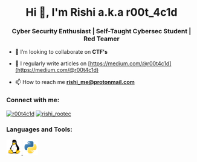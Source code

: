 <h1 align="center">Hi 👋, I'm Rishi a.k.a r00t_4c1d</h1>
<h3 align="center">Cyber Security Enthusiast | Self-Taught Cybersec Student | Red Teamer</h3>

- 👯 I’m looking to collaborate on **CTF's**

- 📝 I regularly write articles on [https://medium.com/@r00t4c1d](https://medium.com/@r00t4c1d)

- 📫 How to reach me **rishi_me@protonmail.com**

<h3 align="left">Connect with me:</h3>
<p align="left">
<a href="https://twitter.com/r00t4c1d" target="blank"><img align="center" src="https://raw.githubusercontent.com/rahuldkjain/github-profile-readme-generator/master/src/images/icons/Social/twitter.svg" alt="r00t4c1d" height="30" width="40" /></a>
<a href="https://instagram.com/rishi_rootec" target="blank"><img align="center" src="https://raw.githubusercontent.com/rahuldkjain/github-profile-readme-generator/master/src/images/icons/Social/instagram.svg" alt="rishi_rootec" height="30" width="40" /></a>
</p>

<h3 align="left">Languages and Tools:</h3>
<p align="left"> <a href="https://www.linux.org/" target="_blank" rel="noreferrer"> <img src="https://raw.githubusercontent.com/devicons/devicon/master/icons/linux/linux-original.svg" alt="linux" width="40" height="40"/> </a> <a href="https://www.python.org" target="_blank" rel="noreferrer"> <img src="https://raw.githubusercontent.com/devicons/devicon/master/icons/python/python-original.svg" alt="python" width="40" height="40"/> </a> </p>
